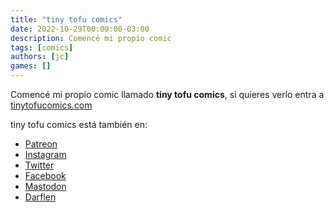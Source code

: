 ```yaml
---
title: "tiny tofu comics"
date: 2022-10-29T00:00:00-03:00
description: Comencé mi propio comic
tags: [comics]
authors: [jc]
games: []
---
```


Comencé mi propio comic llamado **tiny tofu comics**, si quieres verlo entra a [tinytofucomics.com](https://tinytofucomics.com)

tiny tofu comics está también en:
- [Patreon](https://patreon.com/tinytofucomics)
- [Instagram](https://instagram.com/tinytofucomics)
- [Twitter](https://twitter.com/tinytofucomics)
- [Facebook](https://facebook.com/tinytofucomics)
- [Mastodon](https://mastodon.social/@tinytofucomics)
- [Darflen](https://darflen.com/users/61c60d54c62d9d4229bf840a)
